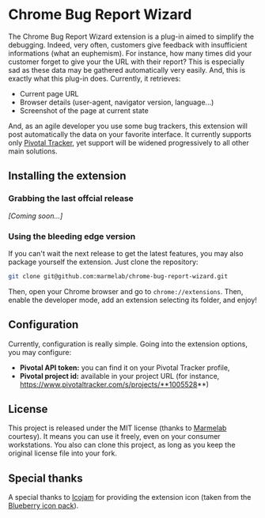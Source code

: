 # Chrome Bug Report Wizard

The Chrome Bug Report Wizard extension is a plug-in aimed to simplify the debugging. Indeed, very often, customers give feedback with insufficient informations (what an euphemism). For instance, how many times did your customer forget to give your the URL with their report? This is especially sad as these data may be gathered automatically very easily. And, this is exactly what this plug-in does. Currently, it retrieves:

* Current page URL
* Browser details (user-agent, navigator version, language...)
* Screenshot of the page at current state

And, as an agile developer you use some bug trackers, this extension will post automatically the data on your favorite interface. It currently supports only [Pivotal Tracker](http://www.pivotaltracker.com), yet support will be widened progressively to all other main solutions.

## Installing the extension

### Grabbing the last offcial release

*[Coming soon...]*

### Using the bleeding edge version

If you can't wait the next release to get the latest features, you may also package yourself the extension. Just clone the repository:

``` sh
git clone git@github.com:marmelab/chrome-bug-report-wizard.git
```

Then, open your Chrome browser and go to `chrome://extensions`. Then, enable the developer mode, add an extension selecting its folder, and enjoy!

## Configuration

Currently, configuration is really simple. Going into the extension options, you may configure:

* **Pivotal API token:** you can find it on your Pivotal Tracker profile,
* **Pivotal project id:** available in your project URL (for instance, https://www.pivotaltracker.com/s/projects/**1005528**)

## License

This project is released under the MIT license (thanks to [Marmelab](http://www.marmelab.com) courtesy). It means you can use it freely, even on your consumer workstations. You also can clone this project, as long as you keep the original license file into your fork.

## Special thanks

A special thanks to [Icojam](http://www.icojam.com) for providing the extension icon (taken from the [Blueberry icon pack](https://www.iconfinder.com/iconsets/blueberry#readme)).
